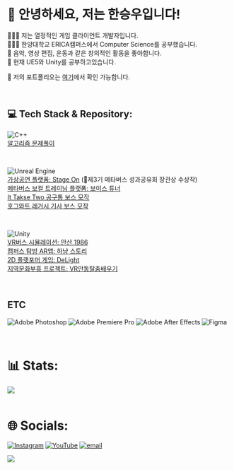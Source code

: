 # 💫 안녕하세요, 저는 한승우입니다!
🧑🏻‍💻 저는 열정적인 게임 클라이언트 개발자입니다.<br>
🧑🏻‍🎓 한양대학교 ERICA캠퍼스에서 Computer Science를 공부했습니다.<br>
🎨 음악, 영상 편집, 운동과 같은 창의적인 활동을 좋아합니다.<br>
🌱 현재 UE5와 Unity를 공부하고있습니다.<br/>

📑 저의 포트폴리오는 [여기](https://gratis-chinchilla-441.notion.site/Han-SeungWoo-1c7b37a2584b808bbf48fb8c086d126c)에서 확인 가능합니다. <br/>

<br/>

## 💻 Tech Stack & Repository:

![C++](https://img.shields.io/badge/c++-%2300599C.svg?style=for-the-badge&logo=c%2B%2B&logoColor=white) <br/>
[알고리즘 문제풀이](https://github.com/H-SeungWoo/algorithm_solved)<br/>


<br/>

![Unreal Engine](https://img.shields.io/badge/unrealengine-%23313131.svg?style=for-the-badge&logo=unrealengine&logoColor=white) <br/>
[가상공연 플랫폼: Stage On](https://github.com/H-SeungWoo/VirtualIdol) (🥇제3기 메타버스 성과공유회 장관상 수상작) <br/>
[메타버스 보컬 트레이닝 플랫폼: 보이스 튜너](https://github.com/MTVS-VoiceTuner/VoiceTuner_Client) <br/>
[It Takse Two 공구통 보스 모작](https://github.com/H-SeungWoo/ItTakesTwo_copy) <br/>
[호그와트 레거시 기사 보스 모작](https://github.com/H-SeungWoo/HoguwartsLegacy) <br/>


<br/>

![Unity](https://img.shields.io/badge/unity-%23000000.svg?style=for-the-badge&logo=unity&logoColor=white) <br/>
[VR버스 시뮬레이션: 안산 1986](https://github.com/H-SeungWoo/Ansan1986) <br/>
[캠퍼스 탐방 AR앱: 하냥 스토리](https://github.com/H-SeungWoo/HanyangStory) <br/>
[2D 플랫포머 게임: DeLight](https://github.com/H-SeungWoo/DeLight) <br/>
[지역문화부흥 프로젝트: VR안동탈춤배우기]() <br/>


<br/>

ETC
---
![Adobe Photoshop](https://img.shields.io/badge/adobe%20photoshop-%2331A8FF.svg?style=for-the-badge&logo=adobe%20photoshop&logoColor=white) ![Adobe Premiere Pro](https://img.shields.io/badge/Adobe%20Premiere%20Pro-9999FF.svg?style=for-the-badge&logo=Adobe%20Premiere%20Pro&logoColor=white) ![Adobe After Effects](https://img.shields.io/badge/Adobe%20After%20Effects-9999FF.svg?style=for-the-badge&logo=Adobe%20After%20Effects&logoColor=white) ![Figma](https://img.shields.io/badge/figma-%23F24E1E.svg?style=for-the-badge&logo=figma&logoColor=white) <br/>

<br/>

# 📊 Stats:
![](https://nirzak-streak-stats.vercel.app/?user=h-seungwoo&theme=vue&hide_border=false)<br/>
<br/>


# 🌐 Socials:
[![Instagram](https://img.shields.io/badge/Instagram-%23E4405F.svg?logo=Instagram&logoColor=white)](https://instagram.com/_seungwxx) [![YouTube](https://img.shields.io/badge/YouTube-%23FF0000.svg?logo=YouTube&logoColor=white)](https://youtube.com/@https://www.youtube.com/@HanSeungWoo-131) [![email](https://img.shields.io/badge/Email-D14836?logo=gmail&logoColor=white)](mailto:tmddn_00@naver.com) 



[![](https://visitcount.itsvg.in/api?id=h-seungwoo&icon=4&color=3)](https://visitcount.itsvg.in)

<!-- Proudly created with GPRM ( https://gprm.itsvg.in ) -->


<!--
# 💫 Hi, I'm Han SeungWoo!
🧑🏻‍💻 I'm a passionate game client developer from South Korea.<br>🧑🏻‍🎓 I studied computer science at Hanyang University ERICA.<br>🎨 I like creative activities such as composing, video editing, and exercising.<br>🌱 I’m currently learning UE5, Unity
<br/>

## 🌐 Socials:
[![Instagram](https://img.shields.io/badge/Instagram-%23E4405F.svg?logo=Instagram&logoColor=white)](https://instagram.com/_seungwxx) [![YouTube](https://img.shields.io/badge/YouTube-%23FF0000.svg?logo=YouTube&logoColor=white)](https://youtube.com/@https://www.youtube.com/@HanSeungWoo-131) [![email](https://img.shields.io/badge/Email-D14836?logo=gmail&logoColor=white)](mailto:tmddn_00@naver.com) 
<br/>
# 💻 Tech Stack:
![C++](https://img.shields.io/badge/c++-%2300599C.svg?style=for-the-badge&logo=c%2B%2B&logoColor=white) ![Unreal Engine](https://img.shields.io/badge/unrealengine-%23313131.svg?style=for-the-badge&logo=unrealengine&logoColor=white) 


![C#](https://img.shields.io/badge/c%23-%23239120.svg?style=for-the-badge&logo=csharp&logoColor=white) ![Unity](https://img.shields.io/badge/unity-%23000000.svg?style=for-the-badge&logo=unity&logoColor=white) 


![Adobe Photoshop](https://img.shields.io/badge/adobe%20photoshop-%2331A8FF.svg?style=for-the-badge&logo=adobe%20photoshop&logoColor=white) ![Adobe Premiere Pro](https://img.shields.io/badge/Adobe%20Premiere%20Pro-9999FF.svg?style=for-the-badge&logo=Adobe%20Premiere%20Pro&logoColor=white) ![Adobe After Effects](https://img.shields.io/badge/Adobe%20After%20Effects-9999FF.svg?style=for-the-badge&logo=Adobe%20After%20Effects&logoColor=white) ![Figma](https://img.shields.io/badge/figma-%23F24E1E.svg?style=for-the-badge&logo=figma&logoColor=white) 
<br/>
# 📊 Stats:
![](https://nirzak-streak-stats.vercel.app/?user=h-seungwoo&theme=vue&hide_border=false)<br/>
<br/>

---
[![](https://visitcount.itsvg.in/api?id=h-seungwoo&icon=4&color=3)](https://visitcount.itsvg.in)

<!-- Proudly created with GPRM ( https://gprm.itsvg.in ) -->
